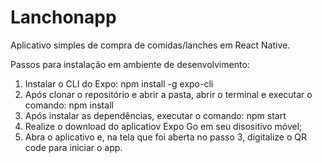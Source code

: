 # Lanchonapp

Aplicativo simples de compra de comidas/lanches em React Native.

Passos para instalação em ambiente de desenvolvimento:

1) Instalar o CLI do Expo: npm install -g expo-cli
2) Após clonar o repositório e abrir a pasta, abrir o terminal e executar o comando: npm install
3) Após instalar as dependências, executar o comando: npm start
4) Realize o download do aplicatiov Expo Go em seu disositivo móvel;
5) Abra o aplicativo e, na tela que foi aberta no passo 3, digitalize o QR code para iniciar o app.
